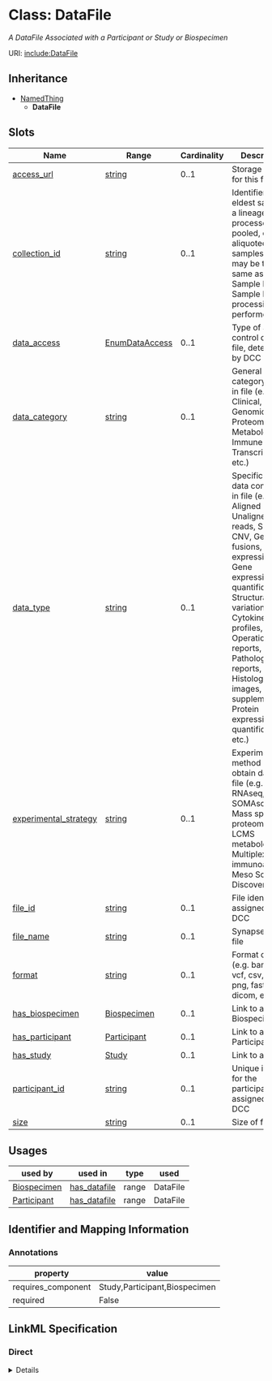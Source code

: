 # Class: DataFile
_A DataFile Associated with a Participant or Study or Biospecimen_





URI: [include:DataFile](https://w3id.org/include/DataFile)




## Inheritance

* [NamedThing](NamedThing.md)
    * **DataFile**




## Slots

| Name | Range | Cardinality | Description  | Info |
| ---  | --- | --- | --- | --- |
| [access_url](access_url.md) | [string](string.md) | 0..1 | Storage location for this file  | . |
| [collection_id](collection_id.md) | [string](string.md) | 0..1 | Identifier for the eldest sample in a lineage of processed, pooled, or aliquoted samples. This may be the same as Parent Sample ID or Sample ID (if no processing was performed).  | . |
| [data_access](data_access.md) | [EnumDataAccess](EnumDataAccess.md) | 0..1 | Type of access control on this file, determined by DCC  | . |
| [data_category](data_category.md) | [string](string.md) | 0..1 | General category of data in file (e.g. Clinical, Genomics, Proteomics, Metabolomics, Immune maps, Transcriptomics, etc.)  | . |
| [data_type](data_type.md) | [string](string.md) | 0..1 | Specific type of data contained in file (e.g. Aligned reads, Unaligned reads, SNV, CNV, Gene fusions, Isoform expression, Gene expression quantification, Structural variations, Cytokine profiles, Operation reports, Pathology reports, Histology images, Clinical supplement, Protein expression quantification, etc.)  | . |
| [experimental_strategy](experimental_strategy.md) | [string](string.md) | 0..1 | Experimental method used to obtain data in file (e.g. WGS, RNAseq, WXS, SOMAscan, Mass spec proteomics, LCMS metabolomics, Multiplex immunoassay, Meso Scale Discovery, etc.)  | . |
| [file_id](file_id.md) | [string](string.md) | 0..1 | File identifier, assigned by DCC  | . |
| [file_name](file_name.md) | [string](string.md) | 0..1 | Synapse ID for file  | . |
| [format](format.md) | [string](string.md) | 0..1 | Format of file (e.g. bam, cram, vcf, csv, html, png, fastq, pdf, dicom, etc.)  | . |
| [has_biospecimen](has_biospecimen.md) | [Biospecimen](Biospecimen.md) | 0..1 | Link to a Biospecimen  | . |
| [has_participant](has_participant.md) | [Participant](Participant.md) | 0..1 | Link to a Participant  | . |
| [has_study](has_study.md) | [Study](Study.md) | 0..1 | Link to a Study  | . |
| [participant_id](participant_id.md) | [string](string.md) | 0..1 | Unique identifier for the participant, assigned by DCC  | . |
| [size](size.md) | [string](string.md) | 0..1 | Size of file  | . |


## Usages


| used by | used in | type | used |
| ---  | --- | --- | --- |
| [Biospecimen](Biospecimen.md) | [has_datafile](has_datafile.md) | range | DataFile |
| [Participant](Participant.md) | [has_datafile](has_datafile.md) | range | DataFile |



## Identifier and Mapping Information





### Annotations

| property | value |
| --- | --- |
| requires_component | Study,Participant,Biospecimen |
| required | False |






## LinkML Specification

<!-- TODO: investigate https://stackoverflow.com/questions/37606292/how-to-create-tabbed-code-blocks-in-mkdocs-or-sphinx -->

### Direct

<details>
```yaml
name: DataFile
definition_uri: include:DataFile
annotations:
  requires_component:
    tag: requires_component
    value: Study,Participant,Biospecimen
  required:
    tag: required
    value: 'False'
description: A DataFile Associated with a Participant or Study or Biospecimen
title: DataFile
from_schema: https://w3id.org/include_portal_v1_schema
is_a: NamedThing
slots:
- access_url
- collection_id
- data_access
- data_category
- data_type
- experimental_strategy
- file_id
- file_name
- format
- has_biospecimen
- has_participant
- has_study
- participant_id
- size

```
</details>

### Induced

<details>
```yaml
name: DataFile
definition_uri: include:DataFile
annotations:
  requires_component:
    tag: requires_component
    value: Study,Participant,Biospecimen
  required:
    tag: required
    value: 'False'
description: A DataFile Associated with a Participant or Study or Biospecimen
title: DataFile
from_schema: https://w3id.org/include_portal_v1_schema
is_a: NamedThing
attributes:
  access_url:
    name: access_url
    definition_uri: include:access_url
    description: Storage location for this file
    from_schema: https://w3id.org/include_portal_v1_schema
    alias: access_url
    owner: DataFile
    range: string
  collection_id:
    name: collection_id
    definition_uri: include:collection_id
    description: Identifier for the eldest sample in a lineage of processed, pooled,
      or aliquoted samples. This may be the same as Parent Sample ID or Sample ID
      (if no processing was performed).
    from_schema: https://w3id.org/include_portal_v1_schema
    alias: collection_id
    owner: DataFile
    range: string
  data_access:
    name: data_access
    definition_uri: include:data_access
    description: Type of access control on this file, determined by DCC
    from_schema: https://w3id.org/include_portal_v1_schema
    alias: data_access
    owner: DataFile
    range: enum_data_access
  data_category:
    name: data_category
    definition_uri: include:data_category
    description: General category of data in file (e.g. Clinical, Genomics, Proteomics,
      Metabolomics, Immune maps, Transcriptomics, etc.)
    from_schema: https://w3id.org/include_portal_v1_schema
    alias: data_category
    owner: DataFile
    range: string
  data_type:
    name: data_type
    definition_uri: include:data_type
    description: Specific type of data contained in file (e.g. Aligned reads, Unaligned
      reads, SNV, CNV, Gene fusions, Isoform expression, Gene expression quantification,
      Structural variations, Cytokine profiles, Operation reports, Pathology reports,
      Histology images, Clinical supplement, Protein expression quantification, etc.)
    from_schema: https://w3id.org/include_portal_v1_schema
    alias: data_type
    owner: DataFile
    range: string
  experimental_strategy:
    name: experimental_strategy
    definition_uri: include:experimental_strategy
    description: Experimental method used to obtain data in file (e.g. WGS, RNAseq,
      WXS, SOMAscan, Mass spec proteomics, LCMS metabolomics, Multiplex immunoassay,
      Meso Scale Discovery, etc.)
    from_schema: https://w3id.org/include_portal_v1_schema
    alias: experimental_strategy
    owner: DataFile
    range: string
  file_id:
    name: file_id
    definition_uri: include:file_id
    description: File identifier, assigned by DCC
    from_schema: https://w3id.org/include_portal_v1_schema
    alias: file_id
    owner: DataFile
    range: string
  file_name:
    name: file_name
    definition_uri: include:file_name
    description: Synapse ID for file
    from_schema: https://w3id.org/include_portal_v1_schema
    alias: file_name
    owner: DataFile
    range: string
  format:
    name: format
    definition_uri: include:format
    description: Format of file (e.g. bam, cram, vcf, csv, html, png, fastq, pdf,
      dicom, etc.)
    from_schema: https://w3id.org/include_portal_v1_schema
    alias: format
    owner: DataFile
    range: string
  has_biospecimen:
    name: has_biospecimen
    definition_uri: include:has_biospecimen
    description: Link to a Biospecimen
    from_schema: https://w3id.org/include_portal_v1_schema
    alias: has_biospecimen
    owner: DataFile
    range: Biospecimen
  has_participant:
    name: has_participant
    definition_uri: include:has_participant
    description: Link to a Participant
    from_schema: https://w3id.org/include_portal_v1_schema
    alias: has_participant
    owner: DataFile
    range: Participant
  has_study:
    name: has_study
    definition_uri: include:has_study
    description: Link to a Study
    from_schema: https://w3id.org/include_portal_v1_schema
    alias: has_study
    owner: DataFile
    range: Study
  participant_id:
    name: participant_id
    definition_uri: include:participant_id
    description: Unique identifier for the participant, assigned by DCC
    from_schema: https://w3id.org/include_portal_v1_schema
    alias: participant_id
    owner: DataFile
    range: string
  size:
    name: size
    definition_uri: include:size
    description: Size of file
    from_schema: https://w3id.org/include_portal_v1_schema
    alias: size
    owner: DataFile
    range: string

```
</details>